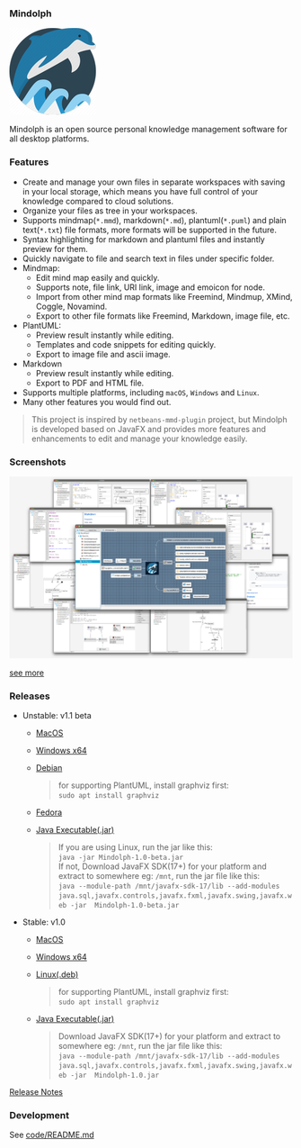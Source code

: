 ### Mindolph

![](./DemoWorkspace/app_30.png)

Mindolph is an open source personal knowledge management software for all desktop platforms. 


### Features
* Create and manage your own files in separate workspaces with saving in your local storage, which means you have full control of your knowledge compared to cloud solutions.
* Organize your files as tree in your workspaces.
* Supports mindmap(`*.mmd`), markdown(`*.md`), plantuml(`*.puml`) and plain text(`*.txt`) file formats, more formats will be supported in the future.
* Syntax highlighting for markdown and plantuml files and instantly preview for them.
* Quickly navigate to file and search text in files under specific folder.
* Mindmap:
	* Edit mind map easily and quickly.
	* Supports note, file link, URI link, image and emoicon for node.
	* Import from other mind map formats like Freemind, Mindmup, XMind, Coggle, Novamind.
	* Export to other file formats like Freemind, Markdown, image file, etc.
* PlantUML:
	* Preview result instantly while editing.
	* Templates and code snippets for editing quickly.
	* Export to image file and ascii image.
* Markdown
	* Preview result instantly while editing.
	* Export to PDF and HTML file.
* Supports multiple platforms, including `macOS`, `Windows` and `Linux`.
* Many other features you would find out.

> This project is inspired by `netbeans-mmd-plugin` project, but Mindolph is developed based on JavaFX and provides more features and enhancements to edit and manage your knowledge easily.


### Screenshots
![](docs/main.png)

[see more](docs/screenshots.md)


### Releases

* Unstable: v1.1 beta

	* [MacOS](https://github.com/mindolph/Mindolph/releases/download/1.1-beta/Mindolph-1.0-beta.dmg)
	
	* [Windows x64](https://github.com/mindolph/Mindolph/releases/download/1.1-beta/Mindolph-1.0-beta.msi)
	
	* [Debian](https://github.com/mindolph/Mindolph/releases/download/1.1-beta/Mindolph_1.0-beta.deb)
	
		> for supporting PlantUML, install graphviz first:  
		> `sudo apt install graphviz`
	
	* [Fedora](https://github.com/mindolph/Mindolph/releases/download/1.1-beta/Mindolph_1.0-beta.rpm)
	
	* [Java Executable(.jar)](https://github.com/mindolph/Mindolph/releases/download/1.1-beta/Mindolph-1.0-beta.jar)
	
		> If you are using Linux, run the jar like this:  
		> `java -jar Mindolph-1.0-beta.jar`  
		> If not, Download JavaFX SDK(17+) for your platform and extract to somewhere eg: `/mnt`, run the jar file like this:   
		> `java --module-path /mnt/javafx-sdk-17/lib --add-modules 
		> java.sql,javafx.controls,javafx.fxml,javafx.swing,javafx.web -jar 
		> Mindolph-1.0-beta.jar`


* Stable: v1.0

	* [MacOS](https://github.com/mindolph/Mindolph/releases/download/1.0-stable/Mindolph-1.0.dmg)
	
	* [Windows x64](https://github.com/mindolph/Mindolph/releases/download/1.0-stable/Mindolph-1.0.msi)
	
	* [Linux(.deb)](https://github.com/mindolph/Mindolph/releases/download/1.0-stable/Mindolph_1.0_amd64.deb)
	
		> for supporting PlantUML, install graphviz first:  
		> `sudo apt install graphviz`
	
	* [Java Executable(.jar)](https://github.com/mindolph/Mindolph/releases/download/1.0-stable/Mindolph-1.0.jar)
	
		> Download JavaFX SDK(17+) for your platform and extract to somewhere eg: `/mnt`, run the jar file like this:   
		> `java --module-path /mnt/javafx-sdk-17/lib --add-modules 
		> java.sql,javafx.controls,javafx.fxml,javafx.swing,javafx.web -jar 
		> Mindolph-1.0.jar`

[Release Notes](docs/release_notes.md)


### Development

See [code/README.md](code/README.md)
